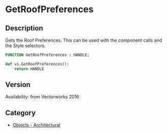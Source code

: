 # GetRoofPreferences

## Description
Gets the Roof Preferences. This can be used with the component calls and the Style selectors.

```pascal
FUNCTION GetRoofPreferences : HANDLE;
```

```python
def vs.GetRoofPreferences():
    return HANDLE
```

## Version
Availability: from Vectorworks 2016

## Category
* [Objects - Architectural](../Categories/Objects%20-%20Architectural.md)
